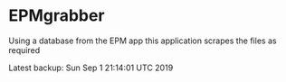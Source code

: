 # EPMgrabber
Using a database from the EPM app this application scrapes the files as required


Latest backup: Sun Sep 1 21:14:01 UTC 2019
